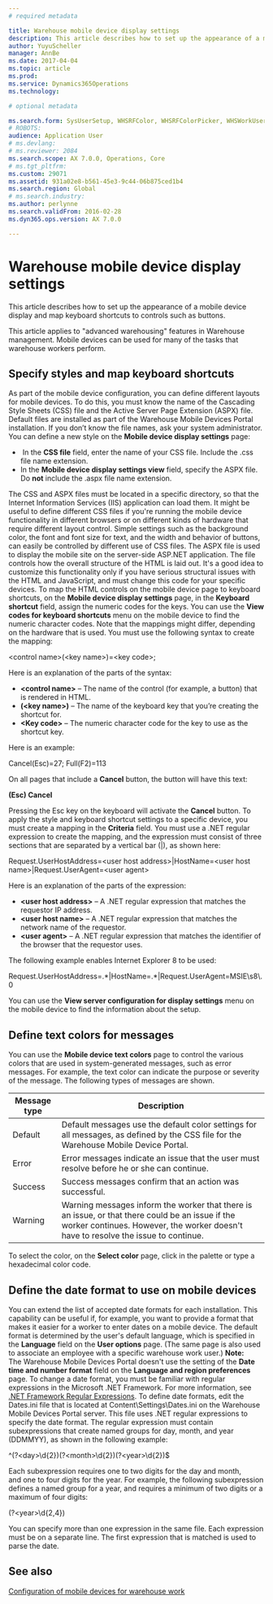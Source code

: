 ```yaml
---
# required metadata

title: Warehouse mobile device display settings
description: This article describes how to set up the appearance of a mobile device display and map keyboard shortcuts to controls such as buttons. 
author: YuyuScheller
manager: AnnBe
ms.date: 2017-04-04
ms.topic: article
ms.prod: 
ms.service: Dynamics365Operations
ms.technology: 

# optional metadata

ms.search.form: SysUserSetup, WHSRFColor, WHSRFColorPicker, WHSWorkUserDisplaySettings
# ROBOTS: 
audience: Application User
# ms.devlang: 
# ms.reviewer: 2084
ms.search.scope: AX 7.0.0, Operations, Core
# ms.tgt_pltfrm: 
ms.custom: 29071
ms.assetid: 931a02e8-b561-45e3-9c44-06b875ced1b4
ms.search.region: Global
# ms.search.industry: 
ms.author: perlynne
ms.search.validFrom: 2016-02-28
ms.dyn365.ops.version: AX 7.0.0

---
```


# Warehouse mobile device display settings

This article describes how to set up the appearance of a mobile device display and map keyboard shortcuts to controls such as buttons. 

This article applies to "advanced warehousing" features in Warehouse management. Mobile devices can be used for many of the tasks that warehouse workers perform.

## Specify styles and map keyboard shortcuts
As part of the mobile device configuration, you can define different layouts for mobile devices. To do this, you must know the name of the Cascading Style Sheets (CSS) file and the Active Server Page Extension (ASPX) file. Default files are installed as part of the Warehouse Mobile Devices Portal installation. If you don’t know the file names, ask your system administrator. You can define a new style on the **Mobile device display settings** page:

-    In the **CSS file** field, enter the name of your CSS file. Include the .css file name extension.
-   In the **Mobile device display settings view** field, specify the ASPX file. Do **not** include the .aspx file name extension.

The CSS and ASPX files must be located in a specific directory, so that the Internet Information Services (IIS) application can load them. It might be useful to define different CSS files if you're running the mobile device functionality in different browsers or on different kinds of hardware that require different layout control. Simple settings such as the background color, the font and font size for text, and the width and behavior of buttons, can easily be controlled by different use of CSS files. The ASPX file is used to display the mobile site on the server-side ASP.NET application. The file controls how the overall structure of the HTML is laid out. It's a good idea to customize this functionality only if you have serious structural issues with the HTML and JavaScript, and must change this code for your specific devices. To map the HTML controls on the mobile device page to keyboard shortcuts, on the **Mobile device display settings** page, in the **Keyboard shortcut** field, assign the numeric codes for the keys. You can use the **View codes for keyboard shortcuts** menu on the mobile device to find the numeric character codes. Note that the mappings might differ, depending on the hardware that is used. You must use the following syntax to create the mapping:

&lt;control name&gt;(&lt;key name&gt;)=&lt;key code&gt;;

Here is an explanation of the parts of the syntax:

-   **&lt;control name&gt;** – The name of the control (for example, a button) that is rendered in HTML.
-   **(&lt;key name&gt;)** – The name of the keyboard key that you’re creating the shortcut for.
-   **&lt;Key code&gt;** – The numeric character code for the key to use as the shortcut key.

Here is an example:

Cancel(Esc)=27; Full(F2)=113

On all pages that include a **Cancel** button, the button will have this text:

**(Esc) Cancel**

Pressing the Esc key on the keyboard will activate the **Cancel** button. To apply the style and keyboard shortcut settings to a specific device, you must create a mapping in the **Criteria** field. You must use a .NET regular expression to create the mapping, and the expression must consist of three sections that are separated by a vertical bar (|), as shown here:

Request.UserHostAddress=&lt;user host address&gt;|HostName=&lt;user host name&gt;|Request.UserAgent=&lt;user agent&gt;

Here is an explanation of the parts of the expression:

-   **&lt;user host address&gt;** – A .NET regular expression that matches the requestor IP address.
-   **&lt;user host name&gt;** – A .NET regular expression that matches the network name of the requestor.
-   **&lt;user agent&gt;** – A .NET regular expression that matches the identifier of the browser that the requestor uses.

The following example enables Internet Explorer 8 to be used:

Request.UserHostAddress=.\*|HostName=.\*|Request.UserAgent=MSIE\\s8\\.0

You can use the **View server configuration for display settings** menu on the mobile device to find the information about the setup.

## Define text colors for messages
You can use the **Mobile device text colors** page to control the various colors that are used in system-generated messages, such as error messages. For example, the text color can indicate the purpose or severity of the message. The following types of messages are shown.

| Message type | Description                                                                                                                                                                            |
|--------------|----------------------------------------------------------------------------------------------------------------------------------------------------------------------------------------|
| Default      | Default messages use the default color settings for all messages, as defined by the CSS file for the Warehouse Mobile Device Portal.                                                   |
| Error        | Error messages indicate an issue that the user must resolve before he or she can continue.                                                                                             |
| Success      | Success messages confirm that an action was successful.                                                                                                                                |
| Warning      | Warning messages inform the worker that there is an issue, or that there could be an issue if the worker continues. However, the worker doesn't have to resolve the issue to continue. |

To select the color, on the **Select color** page, click in the palette or type a hexadecimal color code.

## Define the date format to use on mobile devices
You can extend the list of accepted date formats for each installation. This capability can be useful if, for example, you want to provide a format that makes it easier for a worker to enter dates on a mobile device. The default format is determined by the user's default language, which is specified in the **Language** field on the **User options** page. (The same page is also used to associate an employee with a specific warehouse work user.) **Note:** The Warehouse Mobile Devices Portal doesn't use the setting of the **Date time and number format** field on the **Language and region preferences** page. To change a date format, you must be familiar with regular expressions in the Microsoft .NET Framework. For more information, see [.NET Framework Regular Expressions](http://go.microsoft.com/fwlink/?LinkId=391260). To define date formats, edit the Dates.ini file that is located at Content\\Settings\\Dates.ini on the Warehouse Mobile Devices Portal server. This file uses .NET regular expressions to specify the date format. The regular expression must contain subexpressions that create named groups for day, month, and year (DDMMYY), as shown in the following example:

^(?&lt;day&gt;\\d{2})(?&lt;month&gt;\\d{2})(?&lt;year&gt;\\d{2})$

Each subexpression requires one to two digits for the day and month, and one to four digits for the year. For example, the following subexpression defines a named group for a year, and requires a minimum of two digits or a maximum of four digits:

(?&lt;year&gt;\\d{2,4})

You can specify more than one expression in the same file. Each expression must be on a separate line. The first expression that is matched is used to parse the date.

See also
--------

[Configuration of mobile devices for warehouse work](configure-mobile-devices-warehouse.md)

